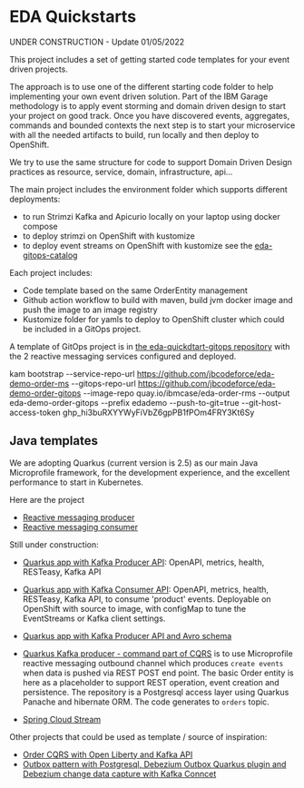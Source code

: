# EDA Quickstarts

UNDER CONSTRUCTION - Update 01/05/2022

This project includes a set of getting started code templates for your event driven projects. 

The approach is to use one of the different starting code folder to help implementing your own event driven solution. 
Part of the IBM Garage methodology is to apply event storming and domain driven design to start your project on good track. 
Once you have discovered events, aggregates, commands and bounded contexts the next step is to start your microservice with all the needed 
artifacts to build, run locally and then deploy to OpenShift.

We try to use the same structure for code to support Domain Driven Design practices as resource, service, domain, infrastructure, api...

The main project includes the environment folder which supports different deployments:

* to run Strimzi Kafka and Apicurio locally on your laptop using docker compose
* to deploy strimzi on OpenShift with kustomize 
* to deploy event streams on OpenShift with kustomize see the [eda-gitops-catalog](https://github.com/ibm-cloud-architecture/eda-gitops-catalog)

Each project includes:

* Code template based on the same OrderEntity management
* Github action workflow to build with maven, build jvm docker image and push the image to an image registry
* Kustomize folder for yamls to deploy to OpenShift cluster which could be included in a GitOps project.

A template of GitOps project is in [the eda-quickdtart-gitops repository](https://github.com/ibm-cloud-architecture/eda-quickdtart-gitops.git) with the 2 reactive messaging services
configured and deployed.

kam bootstrap --service-repo-url https://github.com/jbcodeforce/eda-demo-order-ms --gitops-repo-url  https://github.com/jbcodeforce/eda-demo-order-gitops --image-repo quay.io/ibmcase/eda-order-rms --output eda-demo-order-gitops --prefix edademo --push-to-git=true --git-host-access-token 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
## Java templates

We are adopting Quarkus (current version is 2.5) as our main Java Microprofile framework, for the development experience, and the excellent performance to start in Kubernetes.

Here are the project

* [Reactive messaging producer](https://github.com/ibm-cloud-architecture/eda-quickstarts/tree/main/quarkus-reactive-kafka-producer)
* [Reactive messaging consumer](https://github.com/ibm-cloud-architecture/eda-quickstarts/tree/main/quarkus-reactive-kafka-consumer)

Still under construction:

* [Quarkus app with Kafka Producer API](https://github.com/ibm-cloud-architecture/eda-quickstarts/tree/main/quarkus-producer-kafka-api): OpenAPI, metrics, health, RESTeasy, Kafka API
* [Quarkus app with Kafka Consumer API](https://github.com/ibm-cloud-architecture/eda-quickstarts/tree/main/quarkus-consumer-kafka-api): OpenAPI, metrics, health, RESTeasy, Kafka API, to consume 'product' events. Deployable on OpenShift with source to image, with configMap to tune the EventStreams or Kafka client settings.


* [Quarkus app with Kafka Producer API and Avro schema](https://github.com/ibm-cloud-architecture/eda-quickstarts/tree/main/)
* [Quarkus Kafka producer - command part of CQRS](https://github.com/ibm-cloud-architecture/eda-quickstarts/tree/main/quarkus-kafka-producer) is to use Microprofile reactive messaging outbound channel which produces `create events` when data is pushed via REST POST end point. The basic Order entity is here as a placeholder to support REST operation, event creation and persistence. The repository is a Postgresql access layer using Quarkus Panache and hibernate ORM. The code generates to `orders` topic.
* [Spring Cloud Stream](https://github.com/ibm-cloud-architecture/eda-quickstarts/tree/main/spring-cloud-stream)

Other projects that could be used as template / source of inspiration:

* [Order CQRS with Open Liberty and Kafka API](https://github.com/ibm-cloud-architecture/refarch-kc-order-ms)
* [Outbox pattern with Postgresql, Debezium Outbox Quarkus plugin and Debezium change data capture with Kafka Conncet](https://github.com/ibm-cloud-architecture/vaccine-order-mgr-pg)
